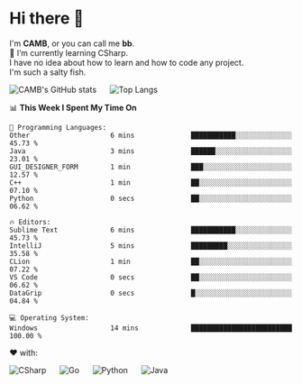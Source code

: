 # Hi there 👋
<!--
**CAMB-dev/CAMB-dev** is a ✨ _special_ ✨ repository because its `README.md` (this file) appears on your GitHub profile.

Here are some ideas to get you started:

- 🔭 I’m currently working on ...
- 🌱 I’m currently learning ...
- 👯 I’m looking to collaborate on ...
- 🤔 I’m looking for help with ...
- 💬 Ask me about ...
- 📫 How to reach me: ...
- 😄 Pronouns: ...
- ⚡ Fun fact: ...
-->
 I'm **CAMB**, or you can call me **bb**.  
 🌱 I’m currently learning CSharp.  
 I have no idea about how to learn and how to code any project.  
 I'm such a salty fish.
 
 
![CAMB's GitHub stats](https://github-readme-stats.vercel.app/api?username=CAMB-dev&show_icons=true&theme=tokyonight)
&nbsp;&nbsp;&nbsp;&nbsp;
![Top Langs](https://github-readme-stats.vercel.app/api/top-langs/?username=CAMB-dev&langs_count=5&theme=tokyonight)


<!--START_SECTION:waka-->
📊 **This Week I Spent My Time On** 

```text
💬 Programming Languages: 
Other                    6 mins              ███████████░░░░░░░░░░░░░░   45.73 % 
Java                     3 mins              ██████░░░░░░░░░░░░░░░░░░░   23.01 % 
GUI_DESIGNER_FORM        1 min               ███░░░░░░░░░░░░░░░░░░░░░░   12.57 % 
C++                      1 min               ██░░░░░░░░░░░░░░░░░░░░░░░   07.10 % 
Python                   0 secs              ██░░░░░░░░░░░░░░░░░░░░░░░   06.62 % 

🔥 Editors: 
Sublime Text             6 mins              ███████████░░░░░░░░░░░░░░   45.73 % 
IntelliJ                 5 mins              █████████░░░░░░░░░░░░░░░░   35.58 % 
CLion                    1 min               ██░░░░░░░░░░░░░░░░░░░░░░░   07.22 % 
VS Code                  0 secs              ██░░░░░░░░░░░░░░░░░░░░░░░   06.62 % 
DataGrip                 0 secs              █░░░░░░░░░░░░░░░░░░░░░░░░   04.84 % 

💻 Operating System: 
Windows                  14 mins             █████████████████████████   100.00 % 
```


<!--END_SECTION:waka-->


❤ with:

![CSharp](https://img.shields.io/badge/CSharp-%23512BD4?style=for-the-badge&logo=.net)
&nbsp;&nbsp;&nbsp;&nbsp;
![Go](https://img.shields.io/badge/Go-000000?style=for-the-badge&logo=go)
&nbsp;&nbsp;&nbsp;&nbsp;
![Python](https://img.shields.io/badge/Python-000000?style=for-the-badge&logo=python)
&nbsp;&nbsp;&nbsp;&nbsp;
![Java](https://img.shields.io/badge/Java-964B00?style=for-the-badge&logo=openjdk)
